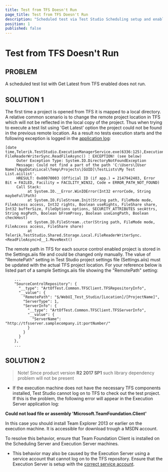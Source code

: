 ```yaml
---
title: Test from TFS Doesn't Run
page_title: Test from TFS Doesn't Run
description: "Scheduled test via Test Studio Scheduling setup and enabled to get latest from TFS connected project doesn't run on the remote machine. "
position: 1
published: false
---
```

# Test from TFS Doesn't Run


## PROBLEM

A scheduled test list with Get Latest from TFS enabled does not run. 

## SOLUTION 1

The first time a project is opened from TFS it is mapped to a local directory. A relative common scenario is to change the remote project location in TFS which will not be reflected in the local copy of the project. Thus when trying to execute a test list using 'Get Latest' option the project could not be found in the previous remote location. As a result no tests execution starts and the following exception is logged in the <a href="/troubleshooting-guide/troubleshooting-tools-tg/using-the-application-log" target="_blank">application log</a>:

````
[date time,Telerik.TestStudio.ExecutionManagerService.exe(6336:125),Execution] FileReaderWriterSync.ReadFileAsync() : EXCEPTION! (see below)
     Outer Exception Type: System.IO.DirectoryNotFoundException
     Message: Could not find a part of the path 'C:\Users\[User Name]\AppData\Local\Temp\Projects\[GUID]\TestLists\My Test List.aiilist'.
     HRESULT: 0x80070003 (Official ID (if app.) = 2147942403, Error Bit = FAILED, Facility = FACILITY_WIN32, Code = ERROR_PATH_NOT_FOUND)
     Call Stack:
          at System.IO.__Error.WinIOError(Int32 errorCode, String maybeFullPath)
          at System.IO.FileStream.Init(String path, FileMode mode, FileAccess access, Int32 rights, Boolean useRights, FileShare share, Int32 bufferSize, FileOptions options, SECURITY_ATTRIBUTES secAttrs, String msgPath, Boolean bFromProxy, Boolean useLongPath, Boolean checkHost)
          at System.IO.FileStream..ctor(String path, FileMode mode, FileAccess access, FileShare share)
          at Telerik.TestStudio.Shared.Storage.Local.FileReaderWriterSync.<ReadFileAsync>d__1.MoveNext()
````

The remote path in TFS for each source control enabled project is stored in the Settings.aiis file and could be changed only manually. The value of "RemotePath" setting in Test Studio project settings file (Settings.aiis) must be updated with the actual TFS project location. For your reference below is listed part of a sample Settings.aiis file showing the "RemotePath" setting:

````
    ...
    "SourceControlRepository": {
      "__type": "ArtOfTest.Common.TFSClient.TFSRepositoryInfo",
      "__value": {
        "RemotePath": "$/WebUI_Test_Studio/[Location]/[ProjectName]",
        "ServerType": 1,
        "ServerInfo": {
          "__type": "ArtOfTest.Common.TFSClient.TFSServerInfo",
          "__value": {
            "ServerName": "http://tfsserver.samplecompany.it:portNumber/"
          }
        }
      }
    },
    ...
````


## SOLUTION 2

> Note! Since product version **R2 2017 SP1** such library dependency problem will not be present

-  If the execution machine does not have the necessary TFS components installed, Test Studio cannot log on to TFS to check out the test project. If this is the problem, the following error will appear in the Execution Server application log: 

**Could not load file or assembly 'Microsoft.TeamFoundation.Client'**

In this case you should install Team Explorer 2013 or earlier on the execution machine. It is accessible for download trough a MSDN account.

 To resolve this behavior, ensure that Team Foundation Client is installed on the Scheduling Server and Execution Server machines.

- This behavior may also be caused by the Execution Server using a service account that cannot log on to the TFS repository. Ensure that the Execution Server is setup with the <a href="/features/scheduling-test-runs/change-service-account" target="_blank">correct service account</a>.

